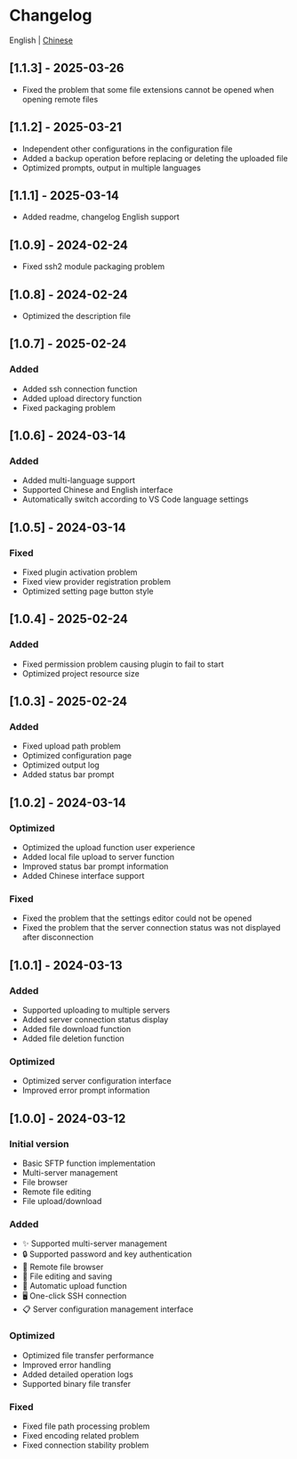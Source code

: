 # Changelog

English | [Chinese](CHANGELOG.md)

## [1.1.3] - 2025-03-26
- Fixed the problem that some file extensions cannot be opened when opening remote files

## [1.1.2] - 2025-03-21
- Independent other configurations in the configuration file
- Added a backup operation before replacing or deleting the uploaded file
- Optimized prompts, output in multiple languages

## [1.1.1] - 2025-03-14
- Added readme, changelog English support

## [1.0.9] - 2024-02-24
- Fixed ssh2 module packaging problem

## [1.0.8] - 2024-02-24
- Optimized the description file

## [1.0.7] - 2025-02-24

### Added
- Added ssh connection function
- Added upload directory function
- Fixed packaging problem


## [1.0.6] - 2024-03-14

### Added
- Added multi-language support
- Supported Chinese and English interface
- Automatically switch according to VS Code language settings

## [1.0.5] - 2024-03-14

### Fixed
- Fixed plugin activation problem
- Fixed view provider registration problem
- Optimized setting page button style

## [1.0.4] - 2025-02-24

### Added
- Fixed permission problem causing plugin to fail to start
- Optimized project resource size

## [1.0.3] - 2025-02-24

### Added
- Fixed upload path problem
- Optimized configuration page
- Optimized output log
- Added status bar prompt

## [1.0.2] - 2024-03-14

### Optimized
- Optimized the upload function user experience
- Added local file upload to server function
- Improved status bar prompt information
- Added Chinese interface support

### Fixed
- Fixed the problem that the settings editor could not be opened
- Fixed the problem that the server connection status was not displayed after disconnection

## [1.0.1] - 2024-03-13

### Added
- Supported uploading to multiple servers
- Added server connection status display
- Added file download function
- Added file deletion function

### Optimized
- Optimized server configuration interface
- Improved error prompt information

## [1.0.0] - 2024-03-12

### Initial version
- Basic SFTP function implementation
- Multi-server management
- File browser
- Remote file editing
- File upload/download

### Added
- ✨ Supported multi-server management
- 🔒 Supported password and key authentication
- 📁 Remote file browser
- 📝 File editing and saving
- 🔄 Automatic upload function
- 🖥️ One-click SSH connection
- 📋 Server configuration management interface

### Optimized
- Optimized file transfer performance
- Improved error handling
- Added detailed operation logs
- Supported binary file transfer

### Fixed
- Fixed file path processing problem
- Fixed encoding related problem
- Fixed connection stability problem